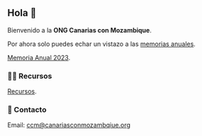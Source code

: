 ## Hola 👋

Bienvenido a la **ONG Canarias con Mozambique**.

Por ahora solo puedes echar un vistazo a las [memorias anuales](https://github.com/Canarias-con-Mozambique/recursos).

[Memoria Anual 2023](https://github.com/Canarias-con-Mozambique/recursos/blob/main/memorias-anuales/Canarias_con_Mozambique_Memoria_Anual_2023.pdf).

### 👩‍💻 Recursos

[Recursos](https://github.com/Canarias-con-Mozambique/recursos).

### 📝 Contacto

Email: ccm@canariasconmozambqiue.org
